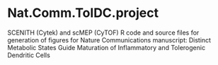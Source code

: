 # Nat.Comm.TolDC.project
SCENITH (Cytek) and scMEP (CyTOF) R code and source files for generation of figures for Nature Communications manuscript:
Distinct Metabolic States Guide Maturation of Inflammatory and Tolerogenic Dendritic Cells
